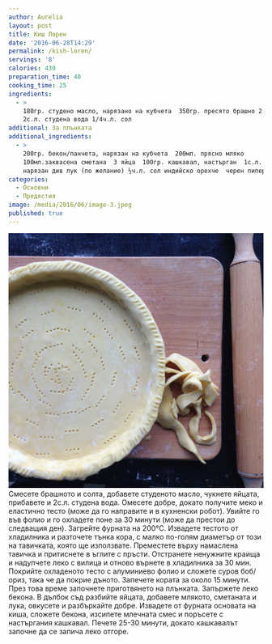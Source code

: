 ```yaml
---
author: Aurelia
layout: post
title: Киш Лорен
date: '2016-06-28T14:29'
permalink: /kish-loren/
servings: '8'
calories: 430
preparation_time: 40
cooking_time: 25
ingredients:
  - >
    180гр. студено масло, нарязано на кубчета  350гр. пресято брашно 2 яйца 
    2с.л. студена вода 1/4ч.л. сол
additional: За плънката
additional_ingredients:
  - >
    200гр. бекон/панчета, нарязан на кубчета  200мл. прясно мляко 
    100мл.заквасена сметана  3 яйца  100гр. кашкавал, настърган  1с.л. ситно
    нарязан див лук (по желание) ½ч.л. сол индийско орехче  черен пипер
categories:
  - Основни
  - Предястия
image: /media/2016/06/image-3.jpeg
published: true
---
```

![](/media/2016/06/image.jpeg)
Смесете брашното и солта, добавете студеното масло, чукнете яйцата, прибавете и 2с.л. студена вода. Омесете добре, докато получите меко и еластично тесто (може да го направите и в кухненски робот). Увийте го във фолио и го охладете поне за 30 минути (може да престои до следващия ден). 
Загрейте фурната на 200°C. Извадете тестото от хладилника и разточете тънка кора, с малко по-голям диаметър от този на тавичката, която ще използвате. Преместете върху намаслена тавичка и притиснете в ъглите с пръсти. Отстранете ненужните краища и надупчете леко с вилица и отново върнете в хладилника за 30 мин. Покрийте охладеното тесто с алуминиево фолио и сложете суров боб/ориз, така че да покрие дъното. Запечете кората за около 15 минути. През това време започнете приготвянето на плънката.
Запържете леко бекона. В дълбок съд разбийте яйцата, добавете млякото, сметаната и лука, овкусете и разбъркайте добре.
Извадете от фурната основата на киша, сложете бекона, изсипете млечната смес и поръсете с настъргания кашкавал.
Печете 25-30 минути, докато кашкавалът започне да се запича леко отгоре.
